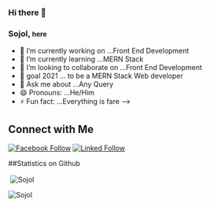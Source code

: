 ### Hi there 👋

<h3> Sojol, <small>here</small> </h3> 

- 🔭 I’m currently working on ...Front End Development
- 🌱 I’m currently learning ...MERN Stack
- 👯 I’m looking to collaborate on ...Front End Development
- 🤔 goal 2021 ... to be a MERN Stack Web developer
- 💬 Ask me about ...Any Query
- 😄 Pronouns: ...He/Him
- ⚡ Fun fact: ...Everything is fare 
--> 

## Connect with Me

[![Facebook Follow](https://img.shields.io/badge/Facebook-Follow-blue)](https://www.facebook.com/profile.php?id=100021350896902)
[![Linked Follow](https://img.shields.io/badge/Stack%20Overflow-Questions-orange)](https://www.linkedin.com/in/moniruzzaman-eee/)

##Statistics on Github

<p>&nbsp;<img align="center" src="https://github-readme-stats.vercel.app/api?username=sojol4242&show_icons=true&theme=cobalt&title_color=3cb480&locale=en" alt="Sojol" /></p>

<p><img align="left" src="https://github-readme-stats.vercel.app/api/top-langs?username=sojol4242&show_icons=true&theme=cobalt&title_color=3cb480&locale=en&layout=compact" alt="Sojol" /></p>
 

 

